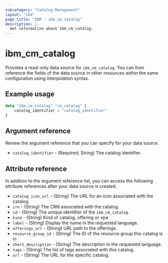 ```yaml
---
subcategory: "Catalog Management"
layout: "ibm"
page_title: "IBM : ibm_cm_catalog"
description: |-
  Get information about ibm_cm_catalog.
---
```


# ibm_cm_catalog

Provides a read-only data source for `ibm_cm_catalog`. You can then reference the fields of the data source in other resources within the same configuration using interpolation syntax.


## Example usage

```terraform
data "ibm_cm_catalog" "cm_catalog" {
	catalog_identifier = "catalog_identifier"
}
```

## Argument reference
Review the argument reference that you can specify for your data source. 
 
- `catalog_identifier` - (Required, String) The catalog identifier.


## Attribute reference
In addition to the argument reference list, you can access the following attribute references after your data source is created.

- `catalog_icon_url` - (String) The URL for an icon associated with the catalog.
- `crn` - (String) The CRN associated with the catalog.
- `id` - (String) The unique identifier of the `ibm_cm_catalog`.
- `kind` - (String) Kind of catalog, offering or vpe.
- `label` - (String) Display the name in the requested language.
- `offerings_url` - (String) URL path to the offerings.
- `resource_group_id` - (String) The ID of the resource group this catalog is in
- `short_description` - (String) The description in the requested language.
- `tags` - (String) The list of tags associated with this catalog.
- `url` - (String) The URL for the specific catalog.
